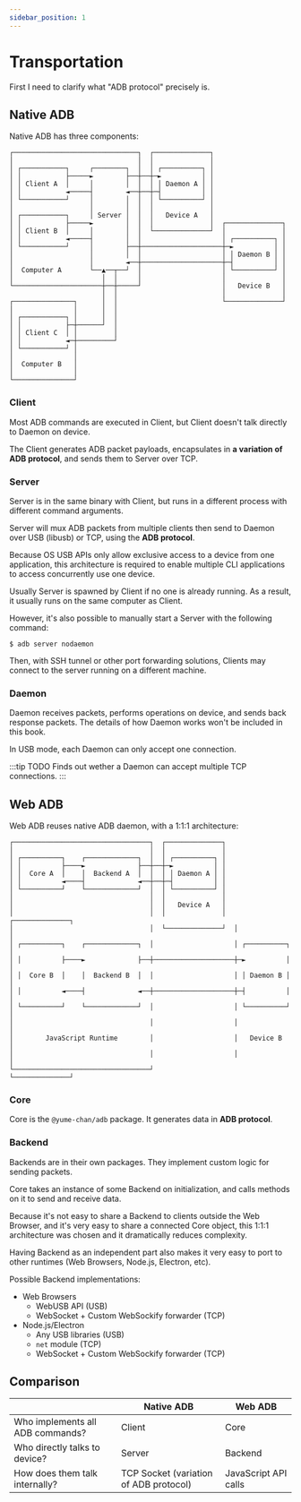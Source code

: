 ```yaml
---
sidebar_position: 1
---
```


# Transportation

First I need to clarify what "ADB protocol" precisely is.

## Native ADB

Native ADB has three components:

<div className="flow-chart">

```
┌───────────────────────────────┐  ┌──────────────┐
│                               │  │              │
│ ┌───────────┐     ┌────────┐  │  │ ┌──────────┐ │
│ │           ├─────►        ├──┼──┼─►          │ │
│ │ Client A  │     │        │  │  │ │ Daemon A │ │
│ │           ◄─────┤        ◄──┼──┼─┤          │ │
│ └───────────┘     │        │  │  │ └──────────┘ │
│                   │        │  │  │              │
│ ┌───────────┐     │ Server │  │  │   Device A   │
│ │           ├─────►        │  │  │              │  ┌──────────────┐
│ │ Client B  │     │        │  │  └──────────────┘  │              │
│ │           ◄─────┤        │  │                    │ ┌──────────┐ │
│ └───────────┘     │        ├──┼────────────────────┼─►          │ │
│                   │        │  │                    │ │ Daemon B │ │
│                   │        ◄──┼────────────────────┼─┤          │ │
│  Computer A       └──▲──┬──┘  │                    │ └──────────┘ │
│                      │  │     │                    │              │
└──────────────────────┼──┼─────┘                    │   Device B   │
                       │  │                          │              │
┌───────────────┐      │  │                          └──────────────┘
│               │      │  │
│ ┌───────────┐ │      │  │
│ │           ├─┼──────┘  │
│ │ Client C  │ │         │
│ │           ◄─┼─────────┘
│ └───────────┘ │
│               │
│  Computer B   │
│               │
└───────────────┘
```

</div>

### Client

Most ADB commands are executed in Client, but Client doesn't talk directly to Daemon on device.

The Client generates ADB packet payloads, encapsulates in **a variation of ADB protocol**, and sends them to Server over TCP.

### Server

Server is in the same binary with Client, but runs in a different process with different command arguments.

Server will mux ADB packets from multiple clients then send to Daemon over USB (libusb) or TCP, using the **ADB protocol**.

Because OS USB APIs only allow exclusive access to a device from one application, this architecture is required to enable multiple CLI applications to access concurrently use one device.

Usually Server is spawned by Client if no one is already running. As a result, it usually runs on the same computer as Client.

However, it's also possible to manually start a Server with the following command:

```shell
$ adb server nodaemon
```

Then, with SSH tunnel or other port forwarding solutions, Clients may connect to the server running on a different machine.

### Daemon

Daemon receives packets, performs operations on device, and sends back response packets. The details of how Daemon works won't be included in this book.

In USB mode, each Daemon can only accept one connection.

:::tip TODO
Finds out wether a Daemon can accept multiple TCP connections.
:::

## Web ADB

Web ADB reuses native ADB daemon, with a 1:1:1 architecture:

<div className="flow-chart">

```
┌──────────────────────────────────┐  ┌──────────────┐
│                                  │  │              │
│ ┌──────────┐    ┌─────────────┐  │  │ ┌──────────┐ │
│ │          ├────►             ├──┼──┼─►          │ │
│ │  Core A  │    │  Backend A  │  │  │ │ Daemon A │ │
│ │          ◄────┤             ◄──┼──┼─┤          │ │
│ └──────────┘    └─────────────┘  │  │ └──────────┘ │
│                                  │  │              │
│                                  │  │   Device A   │
│                                  │  │              │  ┌──────────────┐
│                                  │  └──────────────┘  │              │
│ ┌──────────┐    ┌─────────────┐  │                    │ ┌──────────┐ │
│ │          ├────►             ├──┼────────────────────┼─►          │ │
│ │  Core B  │    │  Backend B  │  │                    │ │ Daemon B │ │
│ │          ◄────┤             ◄──┼────────────────────┼─┤          │ │
│ └──────────┘    └─────────────┘  │                    │ └──────────┘ │
│                                  │                    │              │
│        JavaScript Runtime        │                    │   Device B   │
│                                  │                    │              │
└──────────────────────────────────┘                    └──────────────┘
```

</div>

### Core

Core is the `@yume-chan/adb` package. It generates data in **ADB protocol**.

### Backend

Backends are in their own packages. They implement custom logic for sending packets.

Core takes an instance of some Backend on initialization, and calls methods on it to send and receive data.

Because it's not easy to share a Backend to clients outside the Web Browser, and it's very easy to share a connected Core object, this 1:1:1 architecture was chosen and it dramatically reduces complexity.

Having Backend as an independent part also makes it very easy to port to other runtimes (Web Browsers, Node.js, Electron, etc).

Possible Backend implementations:

* Web Browsers
  * WebUSB API (USB)
  * WebSocket + Custom WebSockify forwarder (TCP)
* Node.js/Electron
  * Any USB libraries (USB)
  * `net` module (TCP)
  * WebSocket + Custom WebSockify forwarder (TCP)

## Comparison

|                                  | Native ADB                             | Web ADB              |
| -------------------------------- | -------------------------------------- | -------------------- |
| Who implements all ADB commands? | Client                                 | Core                 |
| Who directly talks to device?    | Server                                 | Backend              |
| How does them talk internally?   | TCP Socket (variation of ADB protocol) | JavaScript API calls |

